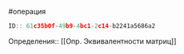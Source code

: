 #операция

```javascript
ID:: 61c35b0f-49b9-4bc1-2c14-b2241a5686a2
```

Определения:: [[Опр. Эквивалентности матриц]]